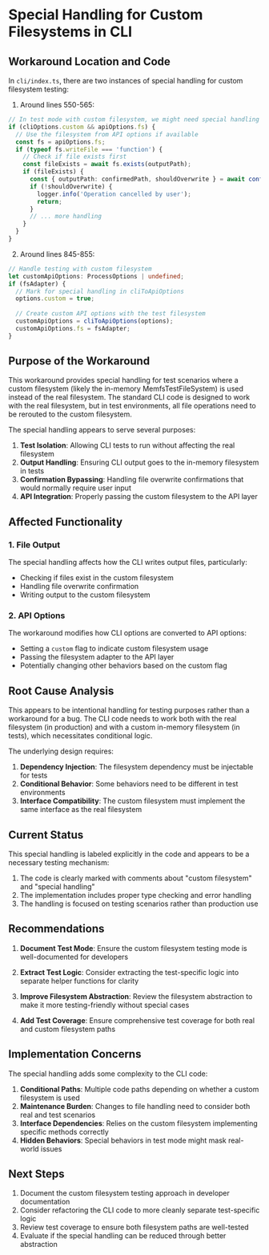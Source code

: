 # Special Handling for Custom Filesystems in CLI

## Workaround Location and Code

In `cli/index.ts`, there are two instances of special handling for custom filesystem testing:

1. Around lines 550-565:
```typescript
// In test mode with custom filesystem, we might need special handling
if (cliOptions.custom && apiOptions.fs) {
  // Use the filesystem from API options if available
  const fs = apiOptions.fs;
  if (typeof fs.writeFile === 'function') {
    // Check if file exists first
    const fileExists = await fs.exists(outputPath);
    if (fileExists) {
      const { outputPath: confirmedPath, shouldOverwrite } = await confirmOverwrite(outputPath);
      if (!shouldOverwrite) {
        logger.info('Operation cancelled by user');
        return;
      }
      // ... more handling
    }
  }
}
```

2. Around lines 845-855:
```typescript
// Handle testing with custom filesystem
let customApiOptions: ProcessOptions | undefined;
if (fsAdapter) {
  // Mark for special handling in cliToApiOptions
  options.custom = true; 
  
  // Create custom API options with the test filesystem
  customApiOptions = cliToApiOptions(options);
  customApiOptions.fs = fsAdapter;
}
```

## Purpose of the Workaround

This workaround provides special handling for test scenarios where a custom filesystem (likely the in-memory MemfsTestFileSystem) is used instead of the real filesystem. The standard CLI code is designed to work with the real filesystem, but in test environments, all file operations need to be rerouted to the custom filesystem.

The special handling appears to serve several purposes:

1. **Test Isolation**: Allowing CLI tests to run without affecting the real filesystem
2. **Output Handling**: Ensuring CLI output goes to the in-memory filesystem in tests
3. **Confirmation Bypassing**: Handling file overwrite confirmations that would normally require user input
4. **API Integration**: Properly passing the custom filesystem to the API layer

## Affected Functionality

### 1. File Output

The special handling affects how the CLI writes output files, particularly:
- Checking if files exist in the custom filesystem
- Handling file overwrite confirmation
- Writing output to the custom filesystem

### 2. API Options

The workaround modifies how CLI options are converted to API options:
- Setting a `custom` flag to indicate custom filesystem usage
- Passing the filesystem adapter to the API layer
- Potentially changing other behaviors based on the custom flag

## Root Cause Analysis

This appears to be intentional handling for testing purposes rather than a workaround for a bug. The CLI code needs to work both with the real filesystem (in production) and with a custom in-memory filesystem (in tests), which necessitates conditional logic.

The underlying design requires:

1. **Dependency Injection**: The filesystem dependency must be injectable for tests
2. **Conditional Behavior**: Some behaviors need to be different in test environments
3. **Interface Compatibility**: The custom filesystem must implement the same interface as the real filesystem

## Current Status

This special handling is labeled explicitly in the code and appears to be a necessary testing mechanism:

1. The code is clearly marked with comments about "custom filesystem" and "special handling"
2. The implementation includes proper type checking and error handling
3. The handling is focused on testing scenarios rather than production use

## Recommendations

1. **Document Test Mode**: Ensure the custom filesystem testing mode is well-documented for developers

2. **Extract Test Logic**: Consider extracting the test-specific logic into separate helper functions for clarity

3. **Improve Filesystem Abstraction**: Review the filesystem abstraction to make it more testing-friendly without special cases

4. **Add Test Coverage**: Ensure comprehensive test coverage for both real and custom filesystem paths

## Implementation Concerns

The special handling adds some complexity to the CLI code:

1. **Conditional Paths**: Multiple code paths depending on whether a custom filesystem is used
2. **Maintenance Burden**: Changes to file handling need to consider both real and test scenarios
3. **Interface Dependencies**: Relies on the custom filesystem implementing specific methods correctly
4. **Hidden Behaviors**: Special behaviors in test mode might mask real-world issues

## Next Steps

1. Document the custom filesystem testing approach in developer documentation
2. Consider refactoring the CLI code to more cleanly separate test-specific logic
3. Review test coverage to ensure both filesystem paths are well-tested
4. Evaluate if the special handling can be reduced through better abstraction 